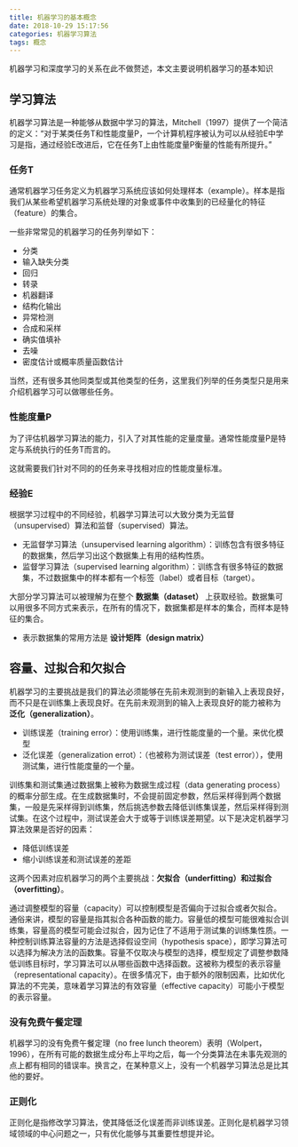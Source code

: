 ```yaml
---
title: 机器学习的基本概念
date: 2018-10-29 15:17:56
categories: 机器学习算法
tags: 概念
---
```


机器学习和深度学习的关系在此不做赘述，本文主要说明机器学习的基本知识

## 学习算法

机器学习算法是一种能够从数据中学习的算法，Mitchell（1997）提供了一个简洁的定义：“对于某类任务T和性能度量P，一个计算机程序被认为可以从经验E中学习是指，通过经验E改进后，它在任务T上由性能度量P衡量的性能有所提升。”

### **任务T**

通常机器学习任务定义为机器学习系统应该如何处理样本（example）。样本是指我们从某些希望机器学习系统处理的对象或事件中收集到的已经量化的特征（feature）的集合。  

一些非常常见的机器学习的任务列举如下：

- 分类
- 输入缺失分类
- 回归
- 转录
- 机器翻译
- 结构化输出
- 异常检测
- 合成和采样
- 确实值填补
- 去噪
- 密度估计或概率质量函数估计  

当然，还有很多其他同类型或其他类型的任务，这里我们列举的任务类型只是用来介绍机器学习可以做哪些任务。

### **性能度量P**

为了评估机器学习算法的能力，引入了对其性能的定量度量。通常性能度量P是特定与系统执行的任务T而言的。

这就需要我们针对不同的的任务来寻找相对应的性能度量标准。

### **经验E**

根据学习过程中的不同经验，机器学习算法可以大致分类为无监督（unsupervised）算法和监督（supervised）算法。  

- 无监督学习算法（unsupervised learning algorithm）：训练包含有很多特征的数据集，然后学习出这个数据集上有用的结构性质。
- 监督学习算法（supervised learning algorithm）：训练含有很多特征的数据集，不过数据集中的样本都有一个标签（label）或者目标（target）。

大部分学习算法可以被理解为在整个 **数据集（dataset）** 上获取经验。数据集可以用很多不同方式来表示，在所有的情况下，数据集都是样本的集合，而样本是特征的集合。

- 表示数据集的常用方法是 **设计矩阵（design matrix）**

## 容量、过拟合和欠拟合

机器学习的主要挑战是我们的算法必须能够在先前未观测到的新输入上表现良好，而不只是在训练集上表现良好。在先前未观测到的输入上表现良好的能力被称为 **泛化（generalization）**。

- 训练误差（training error）：使用训练集，进行性能度量的一个量。来优化模型
- 泛化误差（generalization errot）：（也被称为测试误差（test error）），使用测试集，进行性能度量的一个量。

训练集和测试集通过数据集上被称为数据生成过程（data generating process）的概率分部生成。在生成数据集时，不会提前固定参数，然后采样得到两个数据集，一般是先采样得到训练集，然后挑选参数去降低训练集误差，然后采样得到测试集。在这个过程中，测试误差会大于或等于训练误差期望。以下是决定机器学习算法效果是否好的因素：  

- 降低训练误差
- 缩小训练误差和测试误差的差距  

这两个因素对应机器学习的两个主要挑战：**欠拟合（underfitting）和过拟合（overfitting）**。

通过调整模型的容量（capacity）可以控制模型是否偏向于过拟合或者欠拟合。通俗来讲，模型的容量是指其拟合各种函数的能力。容量低的模型可能很难拟合训练集，容量高的模型可能会过拟合，因为记住了不适用于测试集的训练集性质。一种控制训练算法容量的方法是选择假设空间（hypothesis space），即学习算法可以选择为解决方法的函数集。容量不仅取决与模型的选择，模型规定了调整参数降低训练目标时，学习算法可以从哪些函数中选择函数。这被称为模型的表示容量（representational capacity）。在很多情况下，由于额外的限制因素，比如优化算法的不完美，意味着学习算法的有效容量（effective capacity）可能小于模型的表示容量。

### **没有免费午餐定理**
机器学习的没有免费午餐定理（no free lunch theorem）表明（Wolpert，1996），在所有可能的数据生成分布上平均之后，每一个分类算法在未事先观测的点上都有相同的错误率。换言之，在某种意义上，没有一个机器学习算法总是比其他的要好。

### **正则化**

正则化是指修改学习算法，使其降低泛化误差而非训练误差。正则化是机器学习领域领域的中心问题之一，只有优化能够与其重要性想提并论。